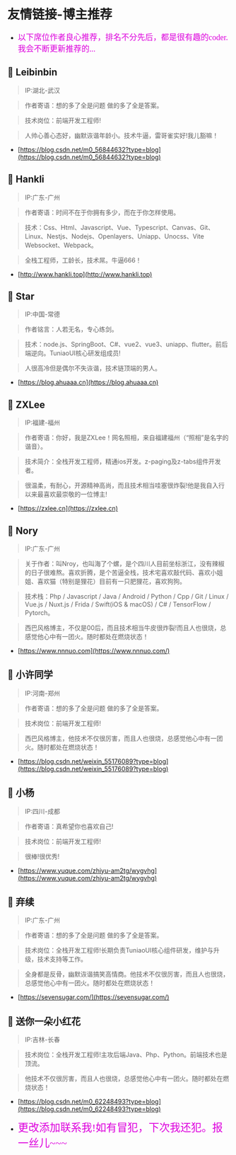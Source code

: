 # 友情链接-博主推荐


* <font color="#dd00dd" face="楷体" size="4.5">以下席位作者良心推荐，排名不分先后，都是很有趣的coder.我会不断更新推荐的...</font>

## :blossom: Leibinbin

>IP:湖北-武汉

>作者寄语：想的多了全是问题 做的多了全是答案。

>技术岗位：前端开发工程师!

>人帅心善心态好，幽默诙谐年龄小。技术牛逼，雷哥雀实好!我儿豁嘛！

* [https://blog.csdn.net/m0_56844632?type=blog](https://blog.csdn.net/m0_56844632?type=blog)
  


## :sunflower: Hankli

>IP:广东-广州

>作者寄语：时间不在于你拥有多少，而在于你怎样使用。

>技术：Css、Html、Javascript、Vue、Typescript、Canvas、Git、Linux、Nestjs、Nodejs、Openlayers、Uniapp、Unocss、Vite Websocket、Webpack。

>全栈工程师，工龄长，技术屌。牛逼666！

* [http://www.hankli.top](http://www.hankli.top)


## :blossom: Star

>IP:中国-常德

>作者铭言：人若无名，专心练剑。

>技术：node.js、SpringBoot、C#、vue2、vue3、uniapp、flutter。前后端逆向。TuniaoUI核心研发组成员!

>人很高冷但是偶尔不失诙谐，技术链顶端的男人。

* [https://blog.ahuaaa.cn](https://blog.ahuaaa.cn)


## :sunflower: ZXLee

>IP:福建-福州

>作者寄语：你好，我是ZXLee！网名照相，来自福建福州（“照相”是名字的谐音）。

>技术简介：全栈开发工程师，精通ios开发。z-paging及z-tabs组件开发者。

>很温柔，有耐心，开源精神高尚，而且技术相当哇塞很炸裂!他是我自入行以来最喜欢最崇敬的一位博主!

* [https://zxlee.cn](https://zxlee.cn)

## :blossom: Nory

>IP:广东-广州

>关于作者：叫Nroy，也叫海了个螺，是个四川人目前坐标浙江，没有辣椒的日子很难熬。喜欢折腾，是个苦逼全栈，技术宅喜欢敲代码、喜欢小姐姐、喜欢猫（特别是狸花）目前有一只肥狸花，喜欢狗狗。

>技术栈：Php / Javascript / Java / Android / Python / Cpp / Git / Linux / Vue.js / Nuxt.js / Frida / Swift(iOS & macOS) / C# / TensorFlow / Pytorch。

>西巴风格博主，不仅是00后，而且技术相当牛皮很炸裂!而且人也很烧，总感觉他心中有一团火。随时都处在燃烧状态！

* [https://www.nnnuo.com](https://www.nnnuo.com/)
  

## :sunflower: 小许同学

>IP:河南-郑州

>作者寄语：想的多了全是问题 做的多了全是答案。

>技术岗位：前端开发工程师!

>西巴风格博主，他技术不仅很厉害，而且人也很烧，总感觉他心中有一团火。随时都处在燃烧状态！

* [https://blog.csdn.net/weixin_55176089?type=blog](https://blog.csdn.net/weixin_55176089?type=blog)


## :tulip: 小杨

>IP:四川-成都

>作者寄语：真希望你也喜欢自己!

>技术岗位：前端开发工程师!

>很棒!很优秀!

* [https://www.yuque.com/zhiyu-am2tg/wygvhg](https://www.yuque.com/zhiyu-am2tg/wygvhg)


## :sunflower: 弃续

>IP:广东-广州

>作者寄语：想的多了全是问题 做的多了全是答案。

>技术岗位：全栈开发工程师!长期负责TuniaoUI核心组件研发，维护与升级，技术支持等工作。

>全身都是反骨，幽默诙谐搞笑高情商。他技术不仅很厉害，而且人也很烧，总感觉他心中有一团火。随时都处在燃烧状态！

* [https://sevensugar.com/](https://sevensugar.com/)


## :blossom: 送你一朵小红花

>IP:吉林-长春

>技术岗位：全栈开发工程师!主攻后端Java、Php、Python。前端技术也是顶流。

>他技术不仅很厉害，而且人也很烧，总感觉他心中有一团火。随时都处在燃烧状态！

* [https://blog.csdn.net/m0_62248493?type=blog](https://blog.csdn.net/m0_62248493?type=blog)


*  <font color="#dd00dd" face="楷体" size="5">更改添加联系我!如有冒犯，下次我还犯。报一丝儿~~~</font>

